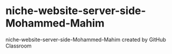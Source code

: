 # niche-website-server-side-Mohammed-Mahim
niche-website-server-side-Mohammed-Mahim created by GitHub Classroom
